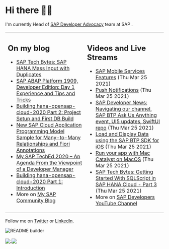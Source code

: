
# Hi there 👋🏼

I'm currently Head of [SAP Developer Advocacy](https://developers.sap.com/) team at SAP .

<table><tr><td valign="top" width="50%">
 
## On my blog
- [SAP Tech Bytes: SAP HANA Mass Input with Duplicates](https://blogs.sap.com/?p=1300544) 
- [SAP ABAP Platform 1909, Developer Edition: Day 1 Experience and Tips and Tricks](https://blogs.sap.com/?p=1278655) 
- [Building hana-opensap-cloud-2020 Part 2: Project Setup and First DB Build](https://blogs.sap.com/?p=1258763) 
- [New SAP Cloud Application Programming Model Sample for Many-to-Many Relationships and Fiori Annotations](https://blogs.sap.com/?p=1244336) 
- [My SAP TechEd 2020 – An Agenda From the Viewpoint of a Developer Manager](https://blogs.sap.com/2020/11/13/my-sap-teched-2020-an-agenda-from-the-viewpoint-of-a-developer-manager/) 
- [Building hana-opensap-cloud-2020 Part 1: Introduction](https://blogs.sap.com/?p=1219900) 
- More on [My SAP Community Blog](https://people.sap.com/thomas.jung#content:blogposts)
</td>
  
<td valign="top" width="50%">
  
## Videos and Live Streams
- [SAP Mobile Services Features](https://www.youtube.com/watch?v=U0YtI1HrFYU) (Thu Mar 25 2021)
- [Push Notifications](https://www.youtube.com/watch?v=uj0ORqO_yEA) (Thu Mar 25 2021)
- [SAP Developer News: Navigating our channel, SAP BTP Ask Us Anything event, UI5 updates, SwiftUI repo](https://www.youtube.com/watch?v=EpIo7kSDfYs) (Thu Mar 25 2021)
- [Load and Display Data using the SAP BTP SDK for iOS](https://www.youtube.com/watch?v=b3loeKdmzxI) (Thu Mar 25 2021)
- [Run your app with Mac Catalyst on MacOS](https://www.youtube.com/watch?v=tiqNiFMss5E) (Thu Mar 25 2021)
- [SAP Tech Bytes: Getting Started With SQLScript in SAP HANA Cloud - Part 3](https://www.youtube.com/watch?v=QD8Uaus6fbg) (Thu Mar 25 2021)
- More on [SAP Developers YouTube Channel](https://www.youtube.com/channel/UCNfmelKDrvRmjYwSi9yvrMg)
</td></tr></table>

Follow me on [Twitter](https://twitter.com/thomas_jung) or [LinkedIn](https://www.linkedin.com/in/thomasjungsap/).

![README builder](https://github.com/jung-thomas/jung-thomas/workflows/README%20builder/badge.svg)

<a href="https://github.com/anuraghazra/github-readme-stats">
  <img align="center" src="https://github-readme-stats.vercel.app/api?username=jung-thomas&count_private=true&show_icons=true&theme=dark" />
</a>
<a href="https://github.com/anuraghazra/github-readme-stats">
  <img align="center" src="https://github-readme-stats.vercel.app/api/top-langs/?username=jung-thomas&show_icons=true&theme=dark" />
</a>

